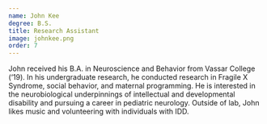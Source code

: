 ```yaml
---
name: John Kee
degree: B.S.
title: Research Assistant
image: johnkee.png
order: 7
---
```

John received his B.A. in Neuroscience and Behavior from Vassar College (‘19). In his undergraduate research, he conducted research in Fragile X Syndrome, social behavior, and maternal programming. He is interested in the neurobiological underpinnings of intellectual and developmental disability and pursuing a career in pediatric neurology. Outside of lab, John likes music and volunteering with individuals with IDD.